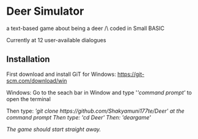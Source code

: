 # Deer Simulator
a text-based game about being a deer /\ coded in Small BASIC

Currently at 12 user-available dialogues

## Installation

<p>First download and install GiT for Windows: <a href src="https://git-scm.com/download/win"> https://git-scm.com/download/win</a></p>
Windows: Go to the seach bar in Window and type '<i>'command prompt'</i> to open the terminal 
<p>Then type: <i>'git clone https://github.com/Shakyamuni177te/Deer'<i> at the command prompt
Then type: <i>'cd Deer'</i>
Then: <i>'deargame'</i>

The game should start straight away.
